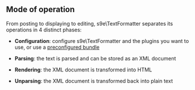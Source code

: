 ## Mode of operation

From posting to displaying to editing, s9e\\TextFormatter separates its operations in 4 distinct phases:

  * __Configuration__: configure s9e\\TextFormatter and the plugins you want to use, or use a [preconfigured bundle](https://github.com/s9e/TextFormatter/blob/master/docs/Cookbook/00_Getting_started/Basic_usage/Configuration/00_ZeroConfig.md)

  * __Parsing__: the text is parsed and can be stored as an XML document

  * __Rendering__: the XML document is transformed into HTML

  * __Unparsing__: the XML document is transformed back into plain text
